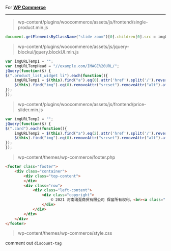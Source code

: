 For **[WP Commerce](https://downloads.wordpress.org/theme/wp-commerce.1.1.0.zip)**

[//]: # (Version: 1.0)

---

> wp-content/plugins/woocommerce/assets/js/frontend/single-product.min.js

```javascript
document.getElementsByClassName("slide zoom")[0].children[0].src = imgURLTempHead + window.location.pathname.split('/').reverse()[1] + ".jpg";
```

> wp-content/plugins/woocommerce/assets/js/jquery-blockui/jquery.blockUI.min.js

```javascript
var imgURLTemp1 = "";
var imgURLTempHead = "//example.com/IMAGE%20URL/";
jQuery(function($) {
$(".product_list_widget li").each(function(){
	imgURLTemp1 = $(this).find("a").eq(0).attr('href').split('/').reverse()[1];
	$(this).find("img").eq(0).removeAttr("srcset").removeAttr("alt").attr("src", imgURLTempHead  + imgURLTemp1 + ".jpg");
});
});
```

> wp-content/plugins/woocommerce/assets/js/frontend/price-slider.min.js

```javascript
var imgURLTemp2 = "";
jQuery(function($) {
$(".card").each(function(){
	imgURLTemp2 = $(this).find("a").eq(2).attr('href').split('/').reverse()[1];
	$(this).find("img").eq(0).removeAttr("srcset").removeAttr("alt").attr("src", imgURLTempHead + imgURLTemp2 + ".jpg");
});
});
```

> wp-content/themes/wp-commerce/footer.php

```html
<footer class="footer">
    <div class="container">
        <div class="top-content">
        </div>
        <div class="row">
            <div class="left-content">
                <div class="copyright">
                    © 2021 河南瑞趸商贸有限公司 保留所有权利。<br><a class="privacy-policy-link" href="https://raytonne.cn/privacy-policy/">隐私政策</a>&nbsp;&nbsp;&nbsp;<a class="terms-link" href="/terms-of-service/">服务条款</a><br><a href="https://tsm.miit.gov.cn" rel="noopener noreferrer nofollow" target="_blank"><img style="max-width:1.8em" src="//www.neminis.net/index_files/miit.png"></a><a href="/wp-content/uploads/2021/11/ICP_License.jpg" target="_self">豫B2-20200017</a>&nbsp;|&nbsp;<a href="http://beian.miit.gov.cn" rel="noopener noreferrer nofollow" target="_blank"><img style="max-width:1.8em" src="//www.neminis.net/index_files/miit.png">豫ICP备2021030375号-1</a>&nbsp;|&nbsp;<a href="http://www.beian.gov.cn/portal/registerSystemInfo?recordcode=41130202000333" rel="noopener noreferrer nofollow" target="_blank"><img style="max-width:1.8em" src="//www.neminis.net/index_files/police.png">豫公网安备 41130202000333号</a>
                </div>
            </div>
        </div>
    </div>
</footer>
```

> wp-content/themes/wp-commerce/style.css

comment out `discount-tag`
